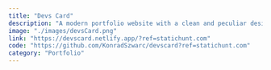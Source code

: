 ```yaml
---
title: "Devs Card"
description: "A modern portfolio website with a clean and peculiar design"
image: "./images/devsCard.png"
link: "https://devscard.netlify.app/?ref=statichunt.com"
code: "https://github.com/KonradSzwarc/devscard?ref=statichunt.com"
category: "Portfolio"
---
```

